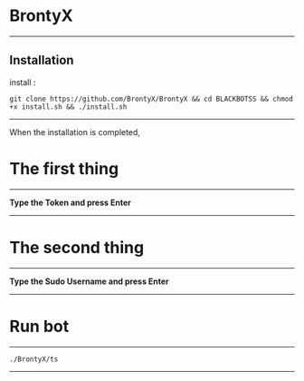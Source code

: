 BrontyX
==============

______________________________________________________________________________________________________________________

Installation
------------

install :

``` git clone https://github.com/BrontyX/BrontyX && cd BLACKBOTSS && chmod +x install.sh && ./install.sh ```

______________________________________________________________________________________________________________________

When the installation is completed,

The first thing
========
------
**Type the Token and press Enter**
______________________________________________________________________________________________________________________

The second thing
========
------
**Type the Sudo Username and press Enter**

______________________________________________________________________________________________________________________


Run bot
========
------
```./BrontyX/ts```

______________________________________________________________________________________________________________________
